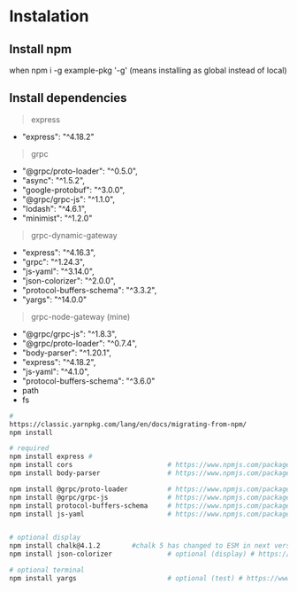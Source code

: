 # Instalation

## Install npm

when npm i -g example-pkg
'-g' (means installing as global instead of local)

## Install dependencies
> express
- "express": "^4.18.2"

> grpc
- "@grpc/proto-loader": "^0.5.0",
- "async": "^1.5.2",
- "google-protobuf": "^3.0.0",
- "@grpc/grpc-js": "^1.1.0",
- "lodash": "^4.6.1",
- "minimist": "^1.2.0"


> grpc-dynamic-gateway
- "express": "^4.16.3",
- "grpc": "^1.24.3",
- "js-yaml": "^3.14.0",
- "json-colorizer": "^2.0.0",
- "protocol-buffers-schema": "^3.3.2",
- "yargs": "^14.0.0"

> grpc-node-gateway (mine)
- "@grpc/grpc-js": "^1.8.3",
- "@grpc/proto-loader": "^0.7.4",
- "body-parser": "^1.20.1",
- "express": "^4.18.2",
- "js-yaml": "^4.1.0",
- "protocol-buffers-schema": "^3.6.0"
- path
- fs

```sh
#
https://classic.yarnpkg.com/lang/en/docs/migrating-from-npm/
npm install

# required
npm install express #
npm install cors                        # https://www.npmjs.com/package/cors                                [DT] https://www.npmjs.com/package/@types/cors [TS]
npm install body-parser                 # https://www.npmjs.com/package/body-parser                         [DT] https://www.npmjs.com/package/@types/body-parser [TS]

npm install @grpc/proto-loader          # https://www.npmjs.com/package/@grpc/proto-loader                  [TS]
npm install @grpc/grpc-js               # https://www.npmjs.com/package/@grpc/grpc-js                       [TS]
npm install protocol-buffers-schema     # https://www.npmjs.com/package/protocol-buffers-schema             [DT] https://www.npmjs.com/package/@types/protocol-buffers-schema [TS]
npm install js-yaml                     # https://www.npmjs.com/package/js-yaml                             [DT] https://www.npmjs.com/package/@types/js-yaml [TS]


# optional display
npm install chalk@4.1.2        #chalk 5 has changed to ESM in next version # optional (display) # https://www.npmjs.com/package/chalk          [TS]
npm install json-colorizer              # optional (display) # https://www.npmjs.com/package/json-colorizer [TS]

# optional terminal
npm install yargs                       # optional (test) # https://www.npmjs.com/package/yargs     [DT] https://www.npmjs.com/package/@types/yargs [TS]
```